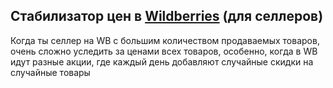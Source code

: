 ## Стабилизатор цен в <a href="https://seller.wildberries.ru">Wildberries</a> (для селлеров)
Когда ты селлер на WB с большим количеством продаваемых товаров, очень сложно уследить за ценами всех товаров, особенно,
когда в WB идут разные акции, где каждый день добавляют случайные скидки на случайные товары

